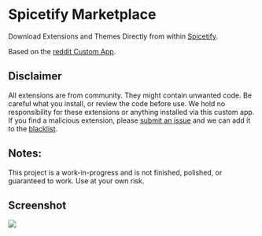 

# Spicetify Marketplace

Download Extensions and Themes Directly from within [Spicetify](https://community.chocolatey.org/packages/spicetify-cli). 

Based on the [reddit Custom App](https://github.com/khanhas/spicetify-cli/wiki/Custom-Apps#reddit).

## Disclaimer
All extensions are from community. They might contain unwanted code. Be careful what you install, or review the code before use. We hold no responsibility for these extensions or anything installed via this custom app. If you find a malicious extension, please [submit an issue](https://github.com/CharlieS1103/spicetify-marketplace/issues/new?template=malicious-extension-report.md) and we can add it to the [blacklist](https://github.com/CharlieS1103/spicetify-marketplace/blob/main/blacklist.json).
    
## Notes: 
This project is a work-in-progress and is not finished, polished, or guaranteed to work. Use at your own risk. 

## Screenshot

![](https://cdn.jsdelivr.net/gh/jakublevy/chocopkgs/spicetify-marketplace/screenshot.png)